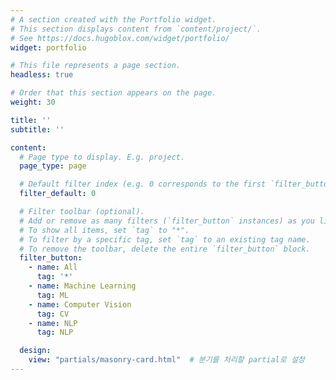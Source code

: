```yaml
---
# A section created with the Portfolio widget.
# This section displays content from `content/project/`.
# See https://docs.hugoblox.com/widget/portfolio/
widget: portfolio

# This file represents a page section.
headless: true

# Order that this section appears on the page.
weight: 30

title: ''
subtitle: ''

content:
  # Page type to display. E.g. project.
  page_type: page

  # Default filter index (e.g. 0 corresponds to the first `filter_button` instance below).
  filter_default: 0

  # Filter toolbar (optional).
  # Add or remove as many filters (`filter_button` instances) as you like.
  # To show all items, set `tag` to "*".
  # To filter by a specific tag, set `tag` to an existing tag name.
  # To remove the toolbar, delete the entire `filter_button` block.
  filter_button:
    - name: All
      tag: '*'
    - name: Machine Learning
      tag: ML
    - name: Computer Vision
      tag: CV
    - name: NLP
      tag: NLP

  design:
    view: "partials/masonry-card.html"  # 분기를 처리할 partial로 설정
---
```

